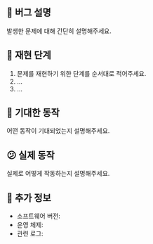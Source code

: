 ## 🐞 버그 설명

발생한 문제에 대해 간단히 설명해주세요.

## 🔄 재현 단계

1. 문제를 재현하기 위한 단계를 순서대로 적어주세요.
2. ...
3. ...

## 🧐 기대한 동작

어떤 동작이 기대되었는지 설명해주세요.

## 😕 실제 동작

실제로 어떻게 작동하는지 설명해주세요.

## 📝 추가 정보

- 소프트웨어 버전:
- 운영 체제:
- 관련 로그:
